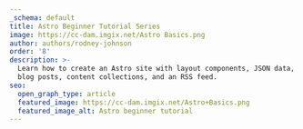 ```yaml
---
_schema: default
title: Astro Beginner Tutorial Series
image: https://cc-dam.imgix.net/Astro Basics.png
author: authors/rodney-johnson
order: '8'
description: >-
  Learn how to create an Astro site with layout components, JSON data, Markdown
  blog posts, content collections, and an RSS feed.
seo:
  open_graph_type: article
  featured_image: https://cc-dam.imgix.net/Astro+Basics.png
  featured_image_alt: Astro beginner tutorial
---
```

